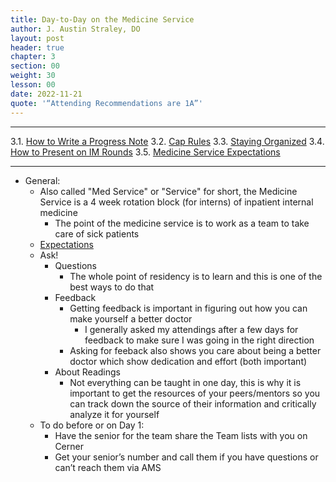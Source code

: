```yaml
---
title: Day-to-Day on the Medicine Service
author: J. Austin Straley, DO
layout: post
header: true
chapter: 3
section: 00
weight: 30
lesson: 00
date: 2022-11-21
quote: '“Attending Recommendations are 1A”'
---
```


<hr>

3.1. [How to Write a Progress Note][1]
3.2. [Cap Rules][2]
3.3. [Staying Organized][3]
3.4. [How to Present on IM Rounds][4]
3.5. [Medicine Service Expectations][5]
<hr>

- General:
	- Also called "Med Service" or "Service" for short, the Medicine Service is a 4 week rotation block (for interns) of inpatient internal medicine
		- The point of the medicine service is to work as a team to take care of sick patients
	- [Expectations][5]
	- Ask! 
		- Questions
			- The whole point of residency is to learn and this is one of the best ways to do that
		- Feedback
			- Getting feedback is important in figuring out how you can make yourself a better doctor
				- I generally asked my attendings after a few days for feedback to make sure I was going in the right direction
			- Asking for feeback also shows you care about being a better doctor which show dedication and effort (both important)
		- About Readings
			- Not everything can be taught in one day, this is why it is important to get the resources of your peers/mentors so you can track down the source of their information and critically analyze it for yourself
	- To do before or on Day 1:
		- Have the senior for the team share the Team lists with you on Cerner
		- Get your senior’s number and call them if you have questions or can’t reach them via AMS

[1]: /internguidepages/1-how-to-progress-note/
[2]: /internguidepages/2-caprules/
[3]: /internguidepages/3-staying-organized/
[4]: /internguidepages/4-how-to-present/
[5]: /internguidepages/5-team-expectations/